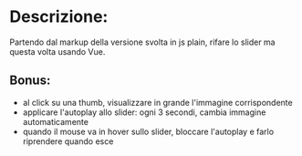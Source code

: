 # Descrizione:
Partendo dal markup della versione svolta in js plain, rifare lo slider ma questa volta usando Vue.
## Bonus:
- al click su una thumb, visualizzare in grande l'immagine corrispondente
- applicare l'autoplay allo slider: ogni 3 secondi, cambia immagine automaticamente
- quando il mouse va in hover sullo slider, bloccare l'autoplay e farlo riprendere quando esce
